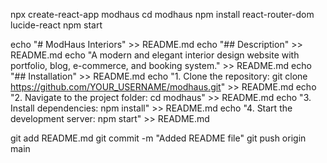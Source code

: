 npx create-react-app modhaus
cd modhaus
npm install react-router-dom lucide-react
npm start

echo "# ModHaus Interiors" >> README.md
echo "## Description" >> README.md
echo "A modern and elegant interior design website with portfolio, blog, e-commerce, and booking system." >> README.md
echo "## Installation" >> README.md
echo "1. Clone the repository: git clone https://github.com/YOUR_USERNAME/modhaus.git" >> README.md
echo "2. Navigate to the project folder: cd modhaus" >> README.md
echo "3. Install dependencies: npm install" >> README.md
echo "4. Start the development server: npm start" >> README.md

git add README.md
git commit -m "Added README file"
git push origin main
